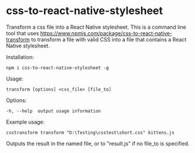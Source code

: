 # css-to-react-native-stylesheet

Transform a css file into a React Native stylesheet. This is a command line tool that uses https://www.npmjs.com/package/css-to-react-native-transform 
to transform a file with valid CSS into a file that contains a React Native stylesheet.

Installation:

    npm i css-to-react-native-stylesheet -g

Usage: 

    transform [options] <css_file> [file_to]

Options:

    -h, --help  output usage information
    
Example usage:

    csstransform transform "D:\Testing\csstest\short.css" kittens.js

Outputs the result in the named file, or to "result.js" if no file_to is specified.
